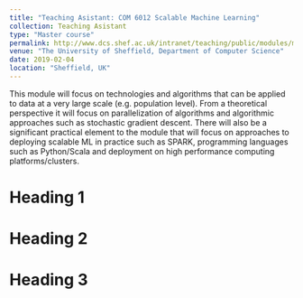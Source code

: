 ```yaml
---
title: "Teaching Asistant: COM 6012 Scalable Machine Learning"
collection: Teaching Asistant
type: "Master course"
permalink: http://www.dcs.shef.ac.uk/intranet/teaching/public/modules/msc/com6012.html
venue: "The University of Sheffield, Department of Computer Science"
date: 2019-02-04
location: "Sheffield, UK"
---
```


This module will focus on technologies and algorithms that can be applied to data at a very large scale (e.g. population level). From a theoretical perspective it will focus on parallelization of algorithms and algorithmic approaches such as stochastic gradient descent. There will also be a significant practical element to the module that will focus on approaches to deploying scalable ML in practice such as SPARK, programming languages such as Python/Scala and deployment on high performance computing platforms/clusters.

Heading 1
======

Heading 2
======

Heading 3
======
